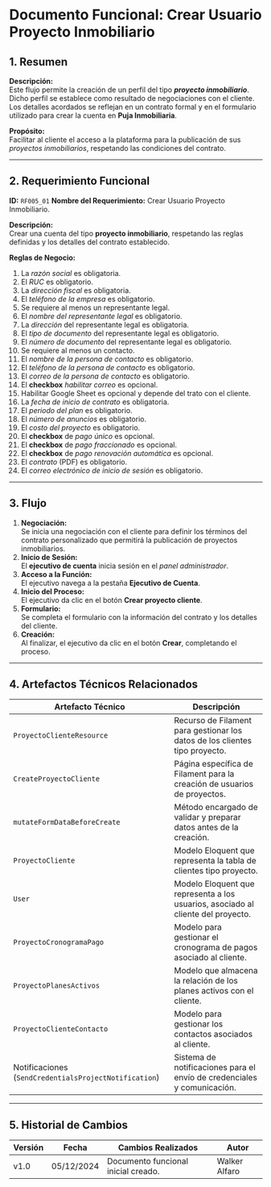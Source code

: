 # Documento Funcional: Crear Usuario Proyecto Inmobiliario

## 1. Resumen
**Descripción:**  
Este flujo permite la creación de un perfil del tipo ***proyecto inmobiliario***. Dicho perfil se establece como resultado de negociaciones con el cliente. Los detalles acordados se reflejan en un contrato formal y en el formulario utilizado para crear la cuenta en **Puja Inmobiliaria**. 

**Propósito:**  
Facilitar al cliente el acceso a la plataforma para la publicación de sus *proyectos inmobiliarios*, respetando las condiciones del contrato.

---

## 2. Requerimiento Funcional
**ID:** `RF005_01`
**Nombre del Requerimiento:** Crear Usuario Proyecto Inmobiliario.

**Descripción:**  
Crear una cuenta del tipo **proyecto inmobiliario**, respetando las reglas definidas y los detalles del contrato establecido.

**Reglas de Negocio:**  
1. La *razón social* es obligatoria.  
2. El *RUC* es obligatorio.  
3. La *dirección fiscal* es obligatoria.  
4. El *teléfono de la empresa* es obligatorio.  
5. Se requiere al menos un representante legal.  
6. El *nombre del representante legal* es obligatorio.  
7. La *dirección* del representante legal es obligatoria.  
8. El *tipo de documento* del representante legal es obligatorio.  
9. El *número de documento* del representante legal es obligatorio.  
10. Se requiere al menos un contacto.  
11. El *nombre de la persona de contacto* es obligatorio.  
12. El *teléfono de la persona de contacto* es obligatorio.  
13. El *correo de la persona de contacto* es obligatorio.  
14. El **checkbox** *habilitar correo* es opcional.  
15. Habilitar Google Sheet es opcional y depende del trato con el cliente.  
16. La *fecha de inicio de contrato* es obligatoria.  
17. El *periodo del plan* es obligatorio.  
18. El *número de anuncios* es obligatorio.  
19. El *costo del proyecto* es obligatorio.  
20. El **checkbox** de *pago único* es opcional.  
21. El **checkbox** de *pago fraccionado* es opcional.  
22. El **checkbox** de *pago renovación automática* es opcional.  
23. El *contrato* (PDF) es obligatorio.  
24. El *correo electrónico de inicio de sesión* es obligatorio.  

---

## 3. Flujo
1. **Negociación:**  
   Se inicia una negociación con el cliente para definir los términos del contrato personalizado que permitirá la publicación de proyectos inmobiliarios.
2. **Inicio de Sesión:**  
   El **ejecutivo de cuenta** inicia sesión en el *panel administrador*.
3. **Acceso a la Función:**  
   El ejecutivo navega a la pestaña **Ejecutivo de Cuenta**.
4. **Inicio del Proceso:**  
   El ejecutivo da clic en el botón **Crear proyecto cliente**.
5. **Formulario:**  
   Se completa el formulario con la información del contrato y los detalles del cliente.
6. **Creación:**  
   Al finalizar, el ejecutivo da clic en el botón **Crear**, completando el proceso.

---

## 4. Artefactos Técnicos Relacionados

| **Artefacto Técnico**                         | **Descripción**                                                                 |
|-----------------------------------------------|---------------------------------------------------------------------------------|
| `ProyectoClienteResource`                     | Recurso de Filament para gestionar los datos de los clientes tipo proyecto.     |
| `CreateProyectoCliente`                       | Página específica de Filament para la creación de usuarios de proyectos.        |
| `mutateFormDataBeforeCreate`                  | Método encargado de validar y preparar datos antes de la creación.              |
| `ProyectoCliente`                             | Modelo Eloquent que representa la tabla de clientes tipo proyecto.              |
| `User`                                        | Modelo Eloquent que representa a los usuarios, asociado al cliente del proyecto.|
| `ProyectoCronogramaPago`                      | Modelo para gestionar el cronograma de pagos asociado al cliente.               |
| `ProyectoPlanesActivos`                       | Modelo que almacena la relación de los planes activos con el cliente.           |
| `ProyectoClienteContacto`                     | Modelo para gestionar los contactos asociados al cliente.                       |
| Notificaciones (`SendCredentialsProjectNotification`) | Sistema de notificaciones para el envío de credenciales y comunicación.         |

---

## 5. Historial de Cambios
| **Versión** | **Fecha**     | **Cambios Realizados**                | **Autor**         |
|-------------|---------------|----------------------------------------|-------------------|
| v1.0        | 05/12/2024    | Documento funcional inicial creado.    | Walker Alfaro     |
